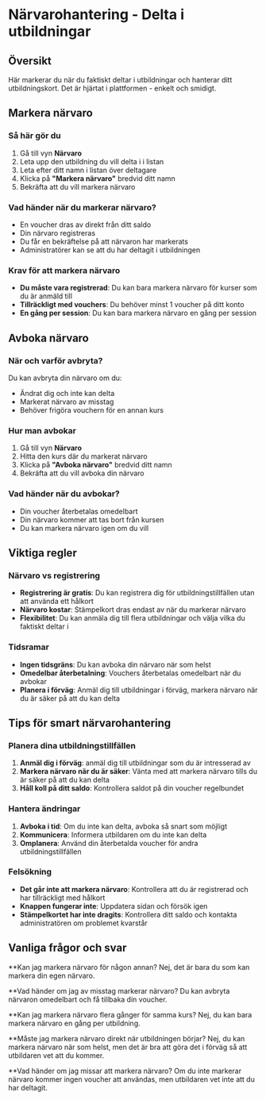 # Närvarohantering - Delta i utbildningar

## Översikt

Här markerar du när du faktiskt deltar i utbildningar och hanterar ditt utbildningskort. Det är hjärtat i plattformen - enkelt och smidigt.

## Markera närvaro

### Så här gör du
1. Gå till vyn **Närvaro**
2. Leta upp den utbildning du vill delta i i listan
3. Leta efter ditt namn i listan över deltagare
4. Klicka på **"Markera närvaro"** bredvid ditt namn
5. Bekräfta att du vill markera närvaro

### Vad händer när du markerar närvaro?
- En voucher dras av direkt från ditt saldo
- Din närvaro registreras
- Du får en bekräftelse på att närvaron har markerats
- Administratörer kan se att du har deltagit i utbildningen

### Krav för att markera närvaro
- **Du måste vara registrerad**: Du kan bara markera närvaro för kurser som du är anmäld till
- **Tillräckligt med vouchers**: Du behöver minst 1 voucher på ditt konto
- **En gång per session**: Du kan bara markera närvaro en gång per session

## Avboka närvaro

### När och varför avbryta?
Du kan avbryta din närvaro om du:
- Ändrat dig och inte kan delta
- Markerat närvaro av misstag
- Behöver frigöra vouchern för en annan kurs

### Hur man avbokar
1. Gå till vyn **Närvaro**
2. Hitta den kurs där du markerat närvaro
3. Klicka på **"Avboka närvaro"** bredvid ditt namn
4. Bekräfta att du vill avboka din närvaro

### Vad händer när du avbokar?
- Din voucher återbetalas omedelbart
- Din närvaro kommer att tas bort från kursen
- Du kan markera närvaro igen om du vill

## Viktiga regler

### Närvaro vs registrering
- **Registrering är gratis**: Du kan registrera dig för utbildningstillfällen utan att använda ett hålkort
- **Närvaro kostar**: Stämpelkort dras endast av när du markerar närvaro
- **Flexibilitet**: Du kan anmäla dig till flera utbildningar och välja vilka du faktiskt deltar i

### Tidsramar
- **Ingen tidsgräns**: Du kan avboka din närvaro när som helst
- **Omedelbar återbetalning**: Vouchers återbetalas omedelbart när du avbokar
- **Planera i förväg**: Anmäl dig till utbildningar i förväg, markera närvaro när du är säker på att du kan delta

## Tips för smart närvarohantering

### Planera dina utbildningstillfällen
1. **Anmäl dig i förväg**: anmäl dig till utbildningar som du är intresserad av
2. **Markera närvaro när du är säker**: Vänta med att markera närvaro tills du är säker på att du kan delta
3. **Håll koll på ditt saldo**: Kontrollera saldot på din voucher regelbundet

### Hantera ändringar
1. **Avboka i tid**: Om du inte kan delta, avboka så snart som möjligt
2. **Kommunicera**: Informera utbildaren om du inte kan delta
3. **Omplanera**: Använd din återbetalda voucher för andra utbildningstillfällen

### Felsökning
- **Det går inte att markera närvaro**: Kontrollera att du är registrerad och har tillräckligt med hålkort
- **Knappen fungerar inte**: Uppdatera sidan och försök igen
- **Stämpelkortet har inte dragits**: Kontrollera ditt saldo och kontakta administratören om problemet kvarstår

## Vanliga frågor och svar

**Kan jag markera närvaro för någon annan?
Nej, det är bara du som kan markera din egen närvaro.

**Vad händer om jag av misstag markerar närvaro?
Du kan avbryta närvaron omedelbart och få tillbaka din voucher.

**Kan jag markera närvaro flera gånger för samma kurs?
Nej, du kan bara markera närvaro en gång per utbildning.

**Måste jag markera närvaro direkt när utbildningen börjar?
Nej, du kan markera närvaro när som helst, men det är bra att göra det i förväg så att utbildaren vet att du kommer.

**Vad händer om jag missar att markera närvaro?
Om du inte markerar närvaro kommer ingen voucher att användas, men utbildaren vet inte att du har deltagit.

